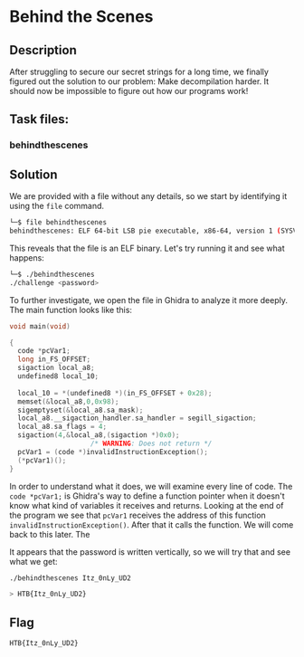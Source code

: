# Behind the Scenes

## Description

After struggling to secure our secret strings for a long time, we finally figured out the solution to our problem: Make decompilation harder. It should now be impossible to figure out how our programs work!

## Task files:

### behindthescenes

## Solution

We are provided with a file without any details, so we start by identifying it using the ```file``` command.
```bash
└─$ file behindthescenes
behindthescenes: ELF 64-bit LSB pie executable, x86-64, version 1 (SYSV), dynamically linked, interpreter /lib64/ld-linux-x86-64.so.2, BuildID[sha1]=e60ae4c886619b869178148afd12d0a5428bfe18, for GNU/Linux 3.2.0, not stripped
```

This reveals that the file is an ELF binary. Let's try running it and see what happens:
```bash
└─$ ./behindthescenes             
./challenge <password>
```

To further investigate, we open the file in Ghidra to analyze it more deeply. The main function looks like this:

```c
void main(void)

{
  code *pcVar1;
  long in_FS_OFFSET;
  sigaction local_a8;
  undefined8 local_10;
  
  local_10 = *(undefined8 *)(in_FS_OFFSET + 0x28);
  memset(&local_a8,0,0x98);
  sigemptyset(&local_a8.sa_mask);
  local_a8.__sigaction_handler.sa_handler = segill_sigaction;
  local_a8.sa_flags = 4;
  sigaction(4,&local_a8,(sigaction *)0x0);
                    /* WARNING: Does not return */
  pcVar1 = (code *)invalidInstructionException();
  (*pcVar1)();
}
```

In order to understand what it does, we will examine every line of code.
The ```code *pcVar1;``` is Ghidra's way to define a function pointer when it doesn't know what kind of variables it receives and returns. Looking at the end of the program we see that ```pcVar1``` receives the address of this function ```invalidInstructionException()```.  After that it calls the function. We will come back to this later.
The 

It appears that the password is written vertically, so we will try that and see what we get:

```bash
./behindthescenes Itz_0nLy_UD2

> HTB{Itz_0nLy_UD2}
```

## Flag

```
HTB{Itz_0nLy_UD2}
```
